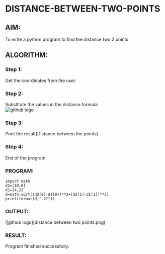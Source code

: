 # DISTANCE-BETWEEN-TWO-POINTS

## AIM:
To write a python program to find the distance two 2 points
## ALGORITHM:
### Step 1:
Get the coordinates from the user.

### Step 2: 
Substitute the values in the distance formula  
![github logo](formula.JPG)

### Step 3: 
Print the result(Distance between the points).

### Step 4: 
End of the program.

### PROGRAM:
~~~
import math
d2=[10,6]
d1=[4,2]
d=math.sqrt((d2[0]-d1[0])**2+(d2[1]-d1[1])**2)
print(format(d,".2f"))
~~~
  
### OUTPUT:
![github logo](distance between two points.png)

### RESULT:
Program finished successfully.
